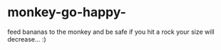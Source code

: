 # monkey-go-happy-
feed bananas to the monkey and be safe if you hit a rock your size will decrease... :)
